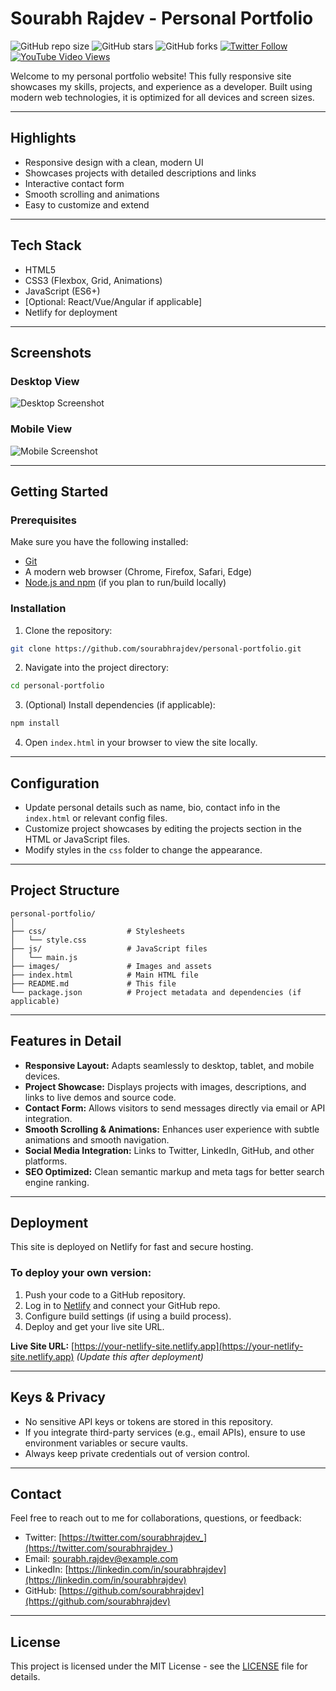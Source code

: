 # Sourabh Rajdev - Personal Portfolio

![GitHub repo size](https://img.shields.io/github/repo-size/sourabhrajdev/personal-portfolio)
![GitHub stars](https://img.shields.io/github/stars/sourabhrajdev/personal-portfolio?style=social)
![GitHub forks](https://img.shields.io/github/forks/sourabhrajdev/personal-portfolio?style=social)
[![Twitter Follow](https://img.shields.io/twitter/follow/sourabhrajdev_?style=social)](https://twitter.com/intent/follow?screen_name=sourabhrajdev_)
[![YouTube Video Views](https://img.shields.io/youtube/views/dQw4w9WgXcQ?style=social)](https://youtu.be/dQw4w9WgXcQ)

Welcome to my personal portfolio website! This fully responsive site showcases my skills, projects, and experience as a developer. Built using modern web technologies, it is optimized for all devices and screen sizes.

---

## Highlights

- Responsive design with a clean, modern UI
- Showcases projects with detailed descriptions and links
- Interactive contact form
- Smooth scrolling and animations
- Easy to customize and extend

---

## Tech Stack

- HTML5
- CSS3 (Flexbox, Grid, Animations)
- JavaScript (ES6+)
- [Optional: React/Vue/Angular if applicable]
- Netlify for deployment

---

## Screenshots

### Desktop View

![Desktop Screenshot](./screenshots/desktop.png "Desktop View")

### Mobile View

![Mobile Screenshot](./screenshots/mobile.png "Mobile View")

---

## Getting Started

### Prerequisites

Make sure you have the following installed:

- [Git](https://git-scm.com/downloads)
- A modern web browser (Chrome, Firefox, Safari, Edge)
- [Node.js and npm](https://nodejs.org/) (if you plan to run/build locally)

### Installation

1. Clone the repository:

```bash
git clone https://github.com/sourabhrajdev/personal-portfolio.git
```

2. Navigate into the project directory:

```bash
cd personal-portfolio
```

3. (Optional) Install dependencies (if applicable):

```bash
npm install
```

4. Open `index.html` in your browser to view the site locally.

---

## Configuration

- Update personal details such as name, bio, contact info in the `index.html` or relevant config files.
- Customize project showcases by editing the projects section in the HTML or JavaScript files.
- Modify styles in the `css` folder to change the appearance.

---

## Project Structure

```
personal-portfolio/
│
├── css/                  # Stylesheets
│   └── style.css
├── js/                   # JavaScript files
│   └── main.js
├── images/               # Images and assets
├── index.html            # Main HTML file
├── README.md             # This file
└── package.json          # Project metadata and dependencies (if applicable)
```

---

## Features in Detail

- **Responsive Layout:** Adapts seamlessly to desktop, tablet, and mobile devices.
- **Project Showcase:** Displays projects with images, descriptions, and links to live demos and source code.
- **Contact Form:** Allows visitors to send messages directly via email or API integration.
- **Smooth Scrolling & Animations:** Enhances user experience with subtle animations and smooth navigation.
- **Social Media Integration:** Links to Twitter, LinkedIn, GitHub, and other platforms.
- **SEO Optimized:** Clean semantic markup and meta tags for better search engine ranking.

---

## Deployment

This site is deployed on Netlify for fast and secure hosting.

### To deploy your own version:

1. Push your code to a GitHub repository.
2. Log in to [Netlify](https://www.netlify.com/) and connect your GitHub repo.
3. Configure build settings (if using a build process).
4. Deploy and get your live site URL.

**Live Site URL:** [https://your-netlify-site.netlify.app](https://your-netlify-site.netlify.app) *(Update this after deployment)*

---

## Keys & Privacy

- No sensitive API keys or tokens are stored in this repository.
- If you integrate third-party services (e.g., email APIs), ensure to use environment variables or secure vaults.
- Always keep private credentials out of version control.

---

## Contact

Feel free to reach out to me for collaborations, questions, or feedback:

- Twitter: [https://twitter.com/sourabhrajdev_](https://twitter.com/sourabhrajdev_)
- Email: sourabh.rajdev@example.com
- LinkedIn: [https://linkedin.com/in/sourabhrajdev](https://linkedin.com/in/sourabhrajdev)
- GitHub: [https://github.com/sourabhrajdev](https://github.com/sourabhrajdev)

---

## License

This project is licensed under the MIT License - see the [LICENSE](LICENSE) file for details.
